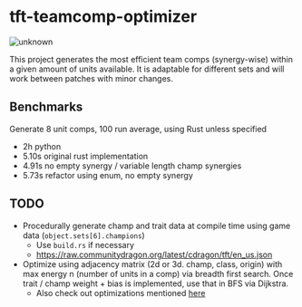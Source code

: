 # tft-teamcomp-optimizer

![unknown](https://user-images.githubusercontent.com/39736205/124393917-e0536b80-dcca-11eb-8aed-ada95a06e3e3.png)

This project generates the most efficient team comps (synergy-wise) within a given amount of units available. It is adaptable for different sets and will work between patches with minor changes.

## Benchmarks

Generate 8 unit comps, 100 run average, using Rust unless specified

- 2h python
- 5.10s original rust implementation
- 4.91s no empty synergy / variable length champ synergies
- 5.73s refactor using enum, no empty synergy

## TODO

- Procedurally generate champ and trait data at compile time using game data (`object.sets[6].champions`)
  - Use `build.rs` if necessary
  - https://raw.communitydragon.org/latest/cdragon/tft/en_us.json
- Optimize using adjacency matrix (2d or 3d. champ, class, origin) with max energy n (number of units in a comp) via breadth first search. Once trait / champ weight + bias is implemented, use that in BFS via Dijkstra.
  - Also check out optimizations mentioned [here](https://redd.it/oams7w)
